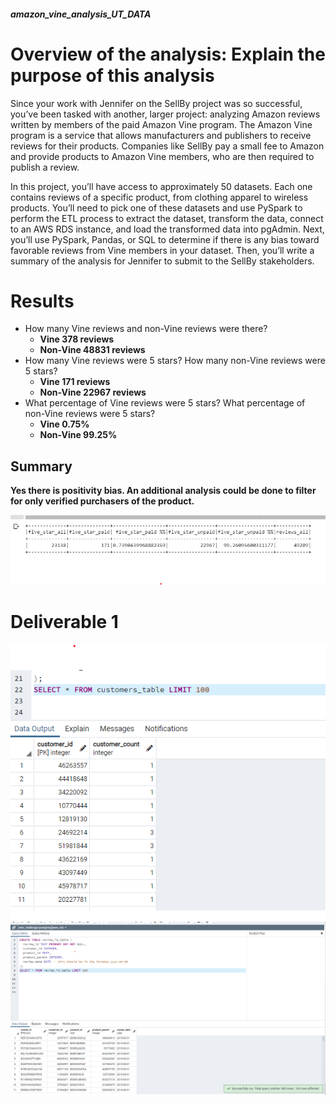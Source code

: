 ##### amazon_vine_analysis_UT_DATA

# Overview of the analysis: Explain the purpose of this analysis

Since your work with Jennifer on the SellBy project was so successful, you’ve been tasked with another, larger project: analyzing Amazon reviews written by members of the paid Amazon Vine program. The Amazon Vine program is a service that allows manufacturers and publishers to receive reviews for their products. Companies like SellBy pay a small fee to Amazon and provide products to Amazon Vine members, who are then required to publish a review.

In this project, you’ll have access to approximately 50 datasets. Each one contains reviews of a specific product, from clothing apparel to wireless products. You’ll need to pick one of these datasets and use PySpark to perform the ETL process to extract the dataset, transform the data, connect to an AWS RDS instance, and load the transformed data into pgAdmin. Next, you’ll use PySpark, Pandas, or SQL to determine if there is any bias toward favorable reviews from Vine members in your dataset. Then, you’ll write a summary of the analysis for Jennifer to submit to the SellBy stakeholders.

# Results

- How many Vine reviews and non-Vine reviews were there?
  - **Vine 378 reviews**
  - **Non-Vine 48831 reviews**
- How many Vine reviews were 5 stars? How many non-Vine reviews were 5 stars?
  - **Vine 171 reviews**
  - **Non-Vine 22967 reviews**
- What percentage of Vine reviews were 5 stars? What percentage of non-Vine reviews were 5 stars?
  - **Vine 0.75%**
  - **Non-Vine 99.25%**

## Summary

**Yes there is positivity bias. An additional analysis could be done to filter for only verified purchasers of the product.**

![Table (png)](./images/analysis.png)

# Deliverable 1

![Table (png)](./images/customers_table.png)
![Table (png)](./images/review_table.png)
